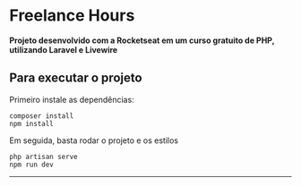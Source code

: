 # Freelance Hours

**Projeto desenvolvido com a Rocketseat em um curso gratuito de PHP, utilizando Laravel e Livewire**

## Para executar o projeto
Primeiro instale as dependências:
```
composer install
npm install
```

Em seguida, basta rodar o projeto e os estilos
```
php artisan serve
npm run dev
```

---
